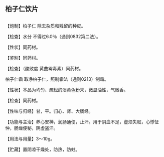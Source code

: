 ## 柏子仁饮片

## 

## 

【炮制】柏子仁 除去杂质和残留的种皮。

【检查】水分 不得过6.0％（通则0832第二法）。

【性状】同药材。

【鉴别】同药材。

【检查】（酸败度 黄曲霉毒素）同药材。

柏子仁霜 取净柏子仁，照制霜法（通则0213）制霜。

【性状】本品为均匀、疏松的淡黄色粉末，微显油性，气微香。

【检查】同药材。

【性味与归经】甘，平。归心、肾、大肠经。

【功能与主治】养心安神，润肠通便，止汗。用于阴血不足，虚烦失眠，心悸怔忡，肠燥便秘，阴虚盗汗。

【用法与用量】3～10g。

【贮藏】置阴凉干燥处，防热，防蛀。